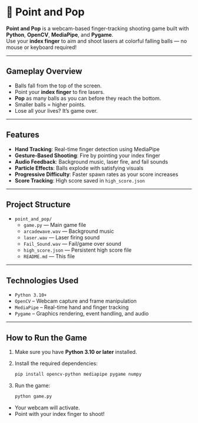 # 🎯 Point and Pop

**Point and Pop** is a webcam-based finger-tracking shooting game built with **Python**, **OpenCV**, **MediaPipe**, and **Pygame**.  
Use your **index finger** to aim and shoot lasers at colorful falling balls — no mouse or keyboard required!

---
##  Gameplay Overview

- Balls fall from the top of the screen.
- Point your **index finger** to fire lasers.
- **Pop** as many balls as you can before they reach the bottom.
- Smaller balls = higher points.
- Lose all your lives? It’s game over.

---
## Features

-  **Hand Tracking**: Real-time finger detection using MediaPipe  
-  **Gesture-Based Shooting**: Fire by pointing your index finger  
-  **Audio Feedback**: Background music, laser fire, and fail sounds  
-  **Particle Effects**: Balls explode with satisfying visuals  
-  **Progressive Difficulty**: Faster spawn rates as your score increases  
-  **Score Tracking**: High score saved in `high_score.json`

---
## Project Structure
- `point_and_pop/`
  - `game.py` — Main game file  
  - `arcadewave.wav` — Background music  
  - `laser.wav` — Laser firing sound  
  - `Fail_Sound.wav` — Fail/game over sound  
  - `high_score.json` — Persistent high score file  
  - `README.md` — This file
    
---
## Technologies Used

- `Python 3.10+`
- `OpenCV` – Webcam capture and frame manipulation
- `MediaPipe` – Real-time hand and finger tracking
- `Pygame` – Graphics rendering, event handling, and audio

---
## How to Run the Game

1. Make sure you have **Python 3.10 or later** installed.
2. Install the required dependencies:

    ```bash
    pip install opencv-python mediapipe pygame numpy
    ```

3. Run the game:

    ```bash
    python game.py
    ```

- Your webcam will activate.  
- Point with your index finger to shoot!
